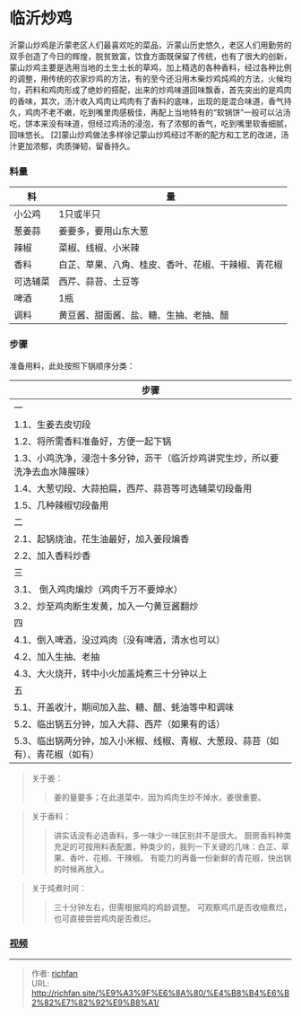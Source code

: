 # 临沂炒鸡

沂蒙山炒鸡是沂蒙老区人们最喜欢吃的菜品，沂蒙山历史悠久，老区人们用勤劳的双手创造了今日的辉煌，脱贫致富，饮食方面既保留了传统，也有了很大的创新，蒙山炒鸡主要是选用当地的土生土长的草鸡，加上精选的各种香料，经过各种比例的调整，用传统的农家炒鸡的方法，有的至今还沿用木柴炒鸡炖鸡的方法，火候均匀，药料和鸡肉形成了绝妙的搭配，出来的炒鸡味道回味飘香，首先突出的是鸡肉的香味，其次，汤汁收入鸡肉让鸡肉有了香料的底味，出现的是混合味道，香气持久，鸡肉不老不嫩，吃到嘴里肉感极佳，再配上当地特有的“软锅饼”一般可以沾汤吃，饼本来没有味道，但经过鸡汤的浸泡，有了浓郁的香气，吃到嘴里软香细腻，回味悠长。 [2]蒙山炒鸡做法多样徐记蒙山炒鸡经过不断的配方和工艺的改进，汤汁更加浓郁，肉质弹韧，留香持久。


### 料量

|料|量|
|---|---|
|小公鸡|1只或半只|
|葱姜蒜|姜要多，要用山东大葱|
|辣椒|菜椒、线椒、小米辣|
|香料|白芷、草果、八角、桂皮、香叶、花椒、干辣椒、青花椒|
|可选辅菜|西芹、蒜苔、土豆等|
|啤酒|1瓶|
|调料|黄豆酱、甜面酱、盐、糖、生抽、老抽、醋|

### 步骤

准备用料，此处按照下锅顺序分类：

|步骤|
|---|
|一|
|1.1、生姜去皮切段|
|1.2、将所需香料准备好，方便一起下锅|
|1.3、小鸡洗净，浸泡十多分钟，沥干（临沂炒鸡讲究生炒，所以要洗净去血水降腥味）|
|1.4、大葱切段、大蒜拍扁，西芹、蒜苔等可选辅菜切段备用|
|1.5、几种辣椒切段备用|
|二|
|2.1、起锅烧油，花生油最好，加入姜段煸香|
|2.2、加入香料炒香|
|三|
|3.1、 倒入鸡肉煸炒（鸡肉千万不要焯水）|
|3.2、炒至鸡肉断生发黄，加入一勺黄豆酱翻炒|
|四|
|4.1、倒入啤酒，没过鸡肉（没有啤酒，清水也可以）|
|4.2、加入生抽、老抽|
|4.3、大火烧开，转中小火加盖炖煮三十分钟以上|
|五|
|5.1、开盖收汁，期间加入盐、糖、醋、蚝油等中和调味|
|5.2、临出锅五分钟，加入大蒜、西芹（如果有的话）|
|5.3、临出锅两分钟，加入小米椒、线椒、青椒、大葱段、蒜苔（如有）、青花椒（如有）|

> 关于姜：
>> 姜的量要多；在此道菜中，因为鸡肉生炒不焯水，姜很重要。

> 关于香料：
>> 讲实话没有必选香料，多一味少一味区别并不是很大。
>> 厨房香料种类充足的可按用料表配置，种类少的，我列一下关键的几味：白芷、草果、香叶、花椒、干辣椒。
>> 有能力的再备一份新鲜的青花椒，快出锅的时候再放入。

> 关于炖煮时间：
>> 三十分钟左右，但需根据鸡的鸡龄调整。
>> 可观察鸡爪是否收缩煮烂，也可直接尝尝鸡肉是否煮烂。


### [视频](https://www.douyin.com/video/7094583817150713101)


---

> 作者: [richfan](https://richfan.site/)  
> URL: http://richfan.site/%E9%A3%9F%E6%8A%80/%E4%B8%B4%E6%B2%82%E7%82%92%E9%B8%A1/  

